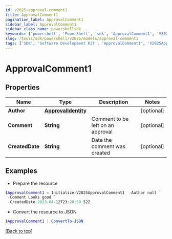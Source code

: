 ```yaml
---
id: v2025-approval-comment1
title: ApprovalComment1
pagination_label: ApprovalComment1
sidebar_label: ApprovalComment1
sidebar_class_name: powershellsdk
keywords: ['powershell', 'PowerShell', 'sdk', 'ApprovalComment1', 'V2025ApprovalComment1'] 
slug: /tools/sdk/powershell/v2025/models/approval-comment1
tags: ['SDK', 'Software Development Kit', 'ApprovalComment1', 'V2025ApprovalComment1']
---
```



# ApprovalComment1

## Properties

Name | Type | Description | Notes
------------ | ------------- | ------------- | -------------
**Author** | [**ApprovalIdentity**](approval-identity) |  | [optional] 
**Comment** | **String** | Comment to be left on an approval | [optional] 
**CreatedDate** | **String** | Date the comment was created | [optional] 

## Examples

- Prepare the resource
```powershell
$ApprovalComment1 = Initialize-V2025ApprovalComment1  -Author null `
 -Comment Looks good `
 -CreatedDate 2023-04-12T23:20:50.52Z
```

- Convert the resource to JSON
```powershell
$ApprovalComment1 | ConvertTo-JSON
```


[[Back to top]](#) 

